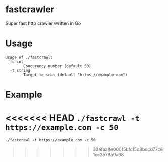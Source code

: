 # fastcrawler
Super fast http crawler written in Go

# Usage
```
Usage of ./fastcrawl:
  -c int
        Concurency number (default 50)
  -t string
        Target to scan (default "https://example.com")
```

# Example

<<<<<<< HEAD
```./fastcrawl -t https://example.com -c 50```
=======
```./fastcrawl -t https://example.com -c 50```
>>>>>>> 33efaa8e00015bfc15d8bdcd77c81cc3578a9a98
